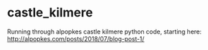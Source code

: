 # castle_kilmere
Running through alpopkes castle kilmere python code, starting here: http://alpopkes.com/posts/2018/07/blog-post-1/
